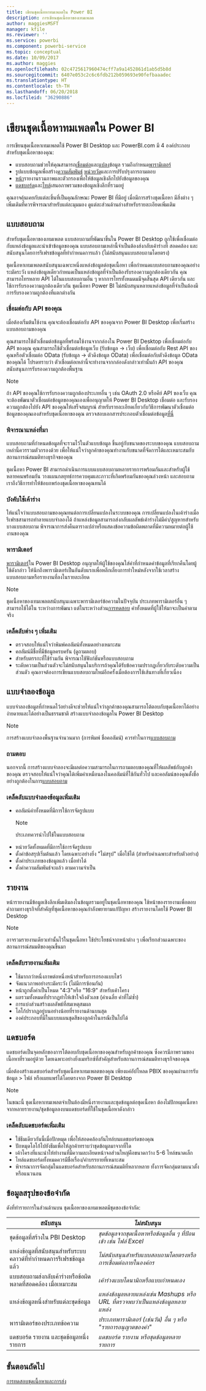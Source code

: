```yaml
---
title: เขียนชุดเนื้อหาทมเพลตใน Power BI
description: การเขียนชุดเนื้อหาของเทมเพลต
author: maggiesMSFT
manager: kfile
ms.reviewer: ''
ms.service: powerbi
ms.component: powerbi-service
ms.topic: conceptual
ms.date: 10/09/2017
ms.author: maggies
ms.openlocfilehash: 02c4725617960474cff7a9a1452861d1ab5d5b8d
ms.sourcegitcommit: 6407e053c2c6c6fdb212b059693e90fefbaaadec
ms.translationtype: HT
ms.contentlocale: th-TH
ms.lasthandoff: 06/20/2018
ms.locfileid: "36290886"
---
```

# <a name="author-template-content-packs-in-power-bi"></a>เขียนชุดเนื้อหาทมเพลตใน Power BI
การเขียนชุดเนื้อหาเทมเพลตใช้ Power BI Desktop และ PowerBI.com มี 4 องค์ประกอบสำหรับชุดเนื้อหาของคุณ:

* แบบสอบถามช่วยให้คุณสามารถ[เชื่อมต่อ](../desktop-connect-to-data.md)และ[แปลง](../desktop-query-overview.md)ข้อมูล รวมถึงกำหนด[พารามิเตอร์](https://powerbi.microsoft.com/blog/deep-dive-into-query-parameters-and-power-bi-templates/)  
* รูปแบบข้อมูลเพื่อสร้าง[ความสัมพันธ์](../desktop-create-and-manage-relationships.md) [หน่วยวัด](../desktop-measures.md)และการปรับปรุงการถามตอบ  
* [หน้า](../desktop-report-view.md)รายงานรวมภาพและตัวกรองเพื่อให้ข้อมูลเชิงลึกไปยังข้อมูลของคุณ  
* [แดชบอร์ด](../service-dashboards.md)และ[ไทล์](../service-dashboard-create.md)เสนอภาพรวมของข้อมูลเชิงลึกที่รวมอยู่  

คุณอาจคุ้นเคยกับแต่ละชิ้นที่เป็นคุณลักษณะ Power BI ที่มีอยู่ เมื่อมีการสร้างชุดเนื้อหา มีสิ่งต่าง ๆ เพิ่มเติมที่ควรพิจารณาสำหรับแต่ละมุมมอง ดูแต่ละส่วนด้านล่างสำหรับรายละเอียดเพิ่มเติม

<a name="queries"></a>

## <a name="queries"></a>แบบสอบถาม
สำหรับชุดเนื้อหาของเทมเพลต แบบสอบถามที่พัฒนาขึ้นใน Power BI Desktop ถูกใช้เพื่อเชื่อมต่อกับแหล่งข้อมูลและนำเข้าข้อมูลของคุณ แบบสอบถามเหล่านี้จำเป็นต้องส่งกลับเค้าร่างที่ สอดคล้อง และสนับสนุนโดยการรีเฟรชข้อมูลที่ทำกำหนดการแล้ว (ไม่สนับสนุนแบบสอบถามโดยตรง)

ชุดเนื้อหาเทมเพลตสนับสนุนเฉพาะหนึ่งแหล่งข้อมูลต่อชุดเนื้อหา เพื่อกำหนดแบบสอบถามของคุณอย่างระมัดระวัง แหล่งข้อมูลเดียวกำหนดเป็นแหล่งข้อมูลที่จำเป็นต้องรับรองความถูกต้องเดียวกัน คุณสามารถโทรหลาย API ได้ในแบบสอบถามอื่น ๆ หากการโทรทั้งหมดมมีจุดสิ้นสุด API เดียวกัน และใช้การรับรองความถูกต้องเดียวกัน ชุดเนื้อหา Power BI ไม่สนับสนุนหลายแหล่งข้อมูลที่จำเป็นต้องมีการรับรองความถูกต้องที่แตกต่างกัน

### <a name="connect-to-your-api"></a>เชื่อมต่อกับ API ของคุณ
เมื่อต้องเริ่มต้นใช้งาน คุณจะต้องเชื่อมต่อกับ API ของคุณจาก Power BI Desktop เพื่อเริ่มสร้างแบบสอบถามของคุณ

คุณสามารถใช้ตัวเชื่อมต่อข้อมูลที่พร้อมใช้งานจากกล่องใน Power BI Desktop เพื่อเชื่อมต่อกับ API ของคุณ คุณสามารถใช้ตัวเชื่อมต่อข้อมูลเว็บ (รับข้อมูล -> เว็บ) เพื่อเชื่อมต่อกับ Rest API ของคุณหรือตัวเชื่อมต่อ OData (รับข้อมูล -> ตัวดึงข้อมูล OData) เพื่อเชื่อมต่อกับตัวดึงข้อมูล OData ของคุณได้ โปรดทราบว่า ตัวเชื่อมต่อเหล่านี้จะทำงานจากกล่องดังกล่าวเท่านั้นถ้า API ของคุณสนับสนุนการรับรองความถูกต้องพื้นฐาน

> [!NOTE]
> ถ้า API ของคุณใช้การรับรองความถูกต้องประเภทอื่น ๆ เช่น OAuth 2.0 หรือคีย์ API ของเว็บ คุณจะต้องพัฒนาตัวเชื่อมต่อข้อมูลของคุณเองเพื่ออนุญาตให้ Power BI Desktop เชื่อมต่อ และรับรองความถูกต้องไปยัง API ของคุณให้เสร็จสมบูรณ์ สำหรับรายละเอียดเกี่ยวกับวิธีการพัฒนาตัวเชื่อมต่อข้อมูลของคุณเองสำหรับชุดเนื้อหาของคุณ ตรวจสอบเอกสารประกอบตัวเชื่อมต่อข้อมูล[ที่นี่](https://aka.ms/DataConnectors) 
> 
> 

### <a name="consider-the-source"></a>พิจารณาแหล่งที่มา
แบบสอบถามที่กำหนดข้อมูลที่จะรวมไว้ในตัวแบบข้อมูล ขึ้นอยู่กับขนาดของระบบของคุณ แบบสอบถามเหล่านี้ควรรวมตัวกรองด้วย เพื่อให้แน่ใจว่าลูกค้าของคุณทำงานกับขนาดที่จัดการได้และเหมาะสมกับสถานการณ์สมมติทางธุรกิจของคุณ

ชุดเนื้อหา Power BI สามารถดำเนินการแบบแบบสอบถามหลายรายการพร้อมกันและสำหรับผู้ใช้หลายคนพร้อมกัน  วางแผนกลยุทธ์การควบคุมและภาวะที่เกิดพร้อมกันของคุณล่วงหน้า และสอบถามเราถึงวิธีการทำให้ข้อบกพร่องชุดเนื้อหาของคุณทนได้

### <a name="schema-enforcement"></a>บังคับใช้เค้าร่าง
ให้แน่ใจว่าแบบสอบถามของคุณทนต่อการเปลี่ยนแปลงในระบบของคุณ การเปลี่ยนแปลงในเค้าร่างเมื่อรีเฟรชสามารถทำลายแบบจำลองได้ ถ้าแหล่งข้อมูลสามารถส่งกลับผลลัพธ์เค้าร่างไม่มีค่า/สูญหายสำหรับบางแบบสอบถาม พิจารณาการส่งคืนตารางเปล่าหรือแสดงข้อความข้อผิดพลาดที่มีความหมายต่อผู้ใช้งานของคุณ

### <a name="parameters"></a>พารามิเตอร์
[พารามิเตอร์](https://powerbi.microsoft.com/blog/deep-dive-into-query-parameters-and-power-bi-templates/)ใน Power BI Desktop อนุญาตให้ผู้ใช้ของคุณใส่ค่าที่กำหนดค่าข้อมูลที่เรียกคืนโดยผู้ใช้ดังกล่าว ให้นึกถึงพารามิเตอร์เป็นอันดับแรกเพื่อหลีกเลี่ยงการทำใหม่หลังจากใช้เวลาสร้างแบบสอบถามหรือรายงานที่ลงในรายละเอียด

> [!NOTE]
> ชุดเนื้อหาของเทมเพลตสนับสนุนเฉพาะพารามิเตอร์ข้อความในปัจจุบัน ประเภทพารามิเตอร์อื่น ๆ สามารถใช้ได้ใน ระหว่างการพัฒนา แต่ในระหว่างส่วน[การทดสอบ](template-content-pack-testing.md#templates) ค่าทั้งหมดที่ผู้ใช้ให้มาจะเป็นค่าตามจริง
> 
> 

### <a name="additional-query-tips"></a>เคล็ดลับต่าง ๆ เพิ่มเติม
* ตรวจสอบให้แน่ใจว่าพิมพ์คอลัมน์ทั้งหมดอย่างเหมาะสม  
* คอลัมน์มีชื่อที่มีข้อมูลครบครัน (ดูถามตอบ)  
* สำหรับตรรกะที่ใช้ร่วมกัน พิจารณาใช้ฟังก์ชันหรือแบบสอบถาม  
* ระดับความเป็นส่วนตัวจะไม่สนับสนุนในบริการถ้าคุณได้รับข้อความปรากฏเกี่ยวกับระดับความเป็นส่วนตัว คุณอาจต้องการเขียนแบบสอบถามใหม่อีกครั้งเมื่อต้องการใช้เส้นทางที่เกี่ยวเนื่อง  

## <a name="data-model"></a>แบบจำลองข้อมูล
แบบจำลองข้อมูลที่กำหนดไว้อย่างดีจะช่วยให้แน่ใจว่าลูกค้าของคุณสามารถโต้ตอบกับชุดเนื้อหาได้อย่างง่ายดายและได้อย่างเป็นธรรมชาติ สร้างแบบจำลองข้อมูลใน Power BI Desktop

> [!NOTE]
> การสร้างแบบจำลองพื้นฐานจำนวนมาก (การพิมพ์ ชื่อคอลัมน์) ควรทำในการ[แบบสอบถาม](#queries)
> 
> 

### <a name="qa"></a>ถามตอบ
นอกจากนี้ การสร้างแบบจำลองจะมีผลต่อความสามารถในการถามตอบของคุณที่ให้ผลลัพธ์กับลูกค้าของคุณ ตรวจสอบให้แน่ใจว่าคุณได้เพิ่มคำเหมือนลงในคอลัมน์ที่ใช้กันทั่วไป และคอลัมน์ของคุณตั้งชื่ออย่างถูกต้องในการ[แบบสอบถาม](#queries)

### <a name="additional-data-model-tips"></a>เคล็ดลับแบบจำลองข้อมูลเพิ่มเติม
* คอลัมน์ค่าทั้งหมดที่มีการใช้การจัดรูปแบบ
    >[!NOTE]
    >ประเภทควรนำไปใช้ในแบบสอบถาม  
* หน่วยวัดทั้งหมดที่มีการใช้การจัดรูปแบบ  
* ตั้งค่าข้อสรุปเริ่มต้นแล้ว โดยเฉพาะอย่างยิ่ง "ไม่สรุป" เมื่อใช้ได้ (สำหรับค่าเฉพาะสำหรับตัวอย่าง)  
* ตั้งค่าประเภทของข้อมูลแล้ว เมื่อทำได้  
* ตั้งค่าความสัมพันธ์จะแล้ว ตามความจำเป็น  

## <a name="reports"></a>รายงาน
หน้ารายงานมีข้อมูลเชิงลึกเพิ่มเติมลงในข้อมูลรวมอยู่ในชุดเนื้อหาของคุณ ใช้หน้าของรายงานเพื่อตอบคำถามทางธุรกิจที่สำคัญที่ชุดเนื้อหาของคุณกำลังพยายามแก้ปัญหา สร้างรายงานโดยใช้ Power BI Desktop

> [!NOTE]
> อาจรวมรายงานเดียวเท่านั้นไว้ในชุดเนื้อหา ใช้ประโยชน์จากหน้าต่าง ๆ เพื่อเรียกส่วนเฉพาะของสถานการณ์สมมติของคุณขึ้นมา
> 
> 

### <a name="additional-report-tips"></a>เคล็ดลับรายงานเพิ่มเติม
* ใช้มากกว่าหนึ่งภาพต่อหนึ่งหน้าสำหรับการกรองแบบไขว้  
* จัดแนวภาพอย่างระมัดระวัง (ไม่มีการซ้อนกัน)  
* หน้าถูกตั้งค่าเป็นโหมด "4:3"หรือ "16:9" สำหรับเค้าโครง  
* ผลรวมทั้งหมดที่ปรากฏทำให้เข้าใจถึงตัวเลข (ค่าเฉลี่ย ค่าที่ไม่ซ้ำ)  
* การแบ่งส่วนสร้างผลลัพธ์ที่สมเหตุสมผล  
* โลโก้ปรากฏอยู่บนอย่างน้อยที่รายงานด้านบนสุด  
* องค์ประกอบที่มีในแบบแผนชุดสีของลูกค้าในกรณีเป็นไปได้  

<a name="dashboard"></a>

## <a name="dashboard"></a>แดชบอร์ด
แดชบอร์ดเป็นจุดหลักของการโต้ตอบกับชุดเนื้อหาของคุณสำหรับลูกค้าของคุณ ซึ่งควรมีภาพรวมของเนื้อหาที่รวมอยู่ด้วย โดยเฉพาะอย่างยิ่งเมทริกซ์ที่สำคัญสำหรับสถานการณ์สมมติทางธุรกิจของคุณ

เมื่อต้องสร้างแดชบอร์ดสำหรับชุดเนื้อหาเทมเพลตของคุณ เพียงแค่อัปโหลด PBIX ของคุณผ่านการรับข้อมูล > ไฟล์ หรือเผยแพร่ได้โดยตรงจาก Power BI Desktop

> [!NOTE]
> ในขณะนี้ ชุดเนื้อหาเทมเพลตจำเป็นต้องมีหนึ่งรายงานและชุดข้อมูลต่อชุดเนื้อหา ต้องไม่ปักหมุดเนื้อหาจากหลายรายงาน/ชุดข้อมูลลงบนแดชบอร์ดที่ใช้ในชุดเนื้อหาดังกล่าว
> 
> 

### <a name="additional-dashboard-tips"></a>เคล็ดลับแดชบอร์ดเพิ่มเติม
* ใช้ธีมเดียวกันนี้เมื่อปักหมุด เพื่อให้สอดคล้องกันไทล์บนแดชบอร์ดของคุณ  
* ปักหมุดโลโก้ไปยังธีมเพื่อให้ลูกค้าทราบว่าชุดข้อมูลมาจากที่ใด  
* เค้าโครงที่แนะนำให้ทำงานที่มีความละเอียดหน้าจอส่วนใหญ่คือขนาดกว้าง 5-6 ไทล์ขนาดเล็ก  
* ไทล์แดชบอร์ดทั้งหมดควรมีชื่อเรื่อง/คำบรรยายที่เหมาะสม  
* พิจารณาการจัดกลุ่มในแดชบอร์ดสำหรับสถานการณ์สมมติที่หลากหลาย ทั้งการจัดกลุ่มตามแนวตั้งหรือแนวนอน  

<a name="restrictions"></a>

## <a name="summary-of-restrictions"></a>ข้อมูลสรุปของข้อจำกัด
ดังที่ทำรายการในส่วนด้านบน ชุดเนื้อหาของเทมเพลตมีชุดของข้อจำกัด:  

| สนับสนุน | *ไม่สนับสนุน* |
| --- | --- |
| ชุดข้อมูลที่สร้างใน PBI Desktop |*ชุดข้อมูลจากชุดเนื้อหาหรือข้อมูลอื่น ๆ ที่ป้อนเข้า เช่น ไฟล์ Excel*  |
| แหล่งข้อมูลที่สนับสนุนสำหรับระบบคลาวด์ที่ทำกำหนดการรีเฟรชข้อมูลแล้ว |*ไม่สนับสนุนสำหรับแบบสอบถามโดยตรงหรือการเชื่อมต่อภายในองค์กร* |
| แบบสอบถามส่งกลับเค้าร่างหรือข้อผิดพลาดที่สอดคล้อง เมื่อเหมาะสม |*เค้าร่างแบบไดนามิกหรือแบบกำหนดเอง* |
| แหล่งข้อมูลหนึ่งสำหรับแต่ละชุดข้อมูล |*แหล่งข้อมูลหลายแหล่งเช่น Mashups หรือ URL ที่ตรวจพบว่าเป็นแหล่งข้อมูลหลายแหล่ง* |
| พารามิเตอร์ของประเภทข้อความ |*ประเภทพารามิเตอร์ (เช่นวัน) อื่น ๆ หรือ "รายการอนุญาตของค่า"* |
| แดชบอร์ด รายงาน และชุดข้อมูลหนึ่งรายการ |*แดชบอร์ด รายงาน หรือชุดข้อมูลหลายรายการ* |

## <a name="next-step"></a>ขั้นตอนถัดไป
[การทดสอบชุดเนื้อหาและการส่ง](template-content-pack-testing.md)

